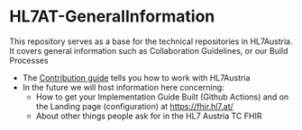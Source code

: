 # HL7AT-GeneralInformation
This repository serves as a base for the technical repositories in HL7Austria. It covers general information such as Collaboration Guidelines, or our Build Processes

- The [Contribution guide](./CONTRIBUTING.md) tells you how to work with HL7Austria
- In the future we will host information here concerning:
  - How to get your Implementation Guide Built (Github Actions) and on the Landing page (configuration) at https://fhir.hl7.at/
  - About other things people ask for in the HL7 Austria TC FHIR
